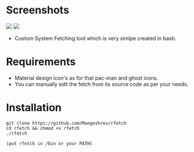 
# Screenshots
<img src="https://raw.githubusercontent.com/Mangeshrex/rfetch/main/screenshots/1.png">
<img src="https://raw.githubusercontent.com/Mangeshrex/rfetch/main/screenshots/fetch1.png">

- Custom System Fetching tool which is very simlpe created in bash. 

# Requirements 
- Material design icon's as for that pac-man and ghost icons. 
- You can manually edit the fetch from its source code as per your needs. 

# Installation 

 ```
 git clone https://github.com/Mangeshrex/rfetch
 cd rfetch && chmod +x rfetch
 ./rfetch

 (put rfetch in /bin or your PATH)

 ```
